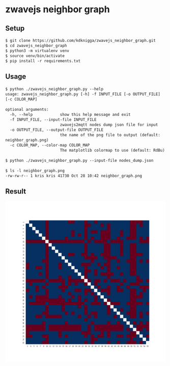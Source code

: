 # zwavejs neighbor graph

## Setup
    $ git clone https://github.com/kdknigga/zwavejs_neighbor_graph.git
    $ cd zwavejs_neighbor_graph
    $ python3 -m virtualenv venv
    $ source venv/bin/activate
    $ pip install -r requirements.txt

## Usage

    $ python ./zwavejs_neighbor_graph.py --help
    usage: zwavejs_neighbor_graph.py [-h] -f INPUT_FILE [-o OUTPUT_FILE] [-c COLOR_MAP]
    
    optional arguments:
      -h, --help            show this help message and exit
      -f INPUT_FILE, --input-file INPUT_FILE
                            zwavejs2mqtt nodes dump json file for input
      -o OUTPUT_FILE, --output-file OUTPUT_FILE
                            the name of the png file to output (default: neighbor_graph.png)
      -c COLOR_MAP, --color-map COLOR_MAP
                            The matplotlib colormap to use (default: RdBu)

    $ python ./zwavejs_neighbor_graph.py --input-file nodes_dump.json
    
    $ ls -l neighbor_graph.png 
    -rw-rw-r-- 1 kris kris 41730 Oct 28 10:42 neighbor_graph.png

## Result
![example neighbor graph](example_neighbor_graph.png)